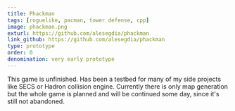 ```yaml
---
title: Phackman
tags: [roguelike, pacman, tower defense, cpp]
image: phackman.png
exturl: https://github.com/alesegdia/phackman
link_github: https://github.com/alesegdia/phackman
type: prototype
order: 0
denomination: very early prototype
---
```


This game is unfinished. Has been a testbed for many of my side projects like SECS or Hadron collision engine. Currently there is only map generation but the whole game is planned and will be continued some day, since it's still not abandoned.
